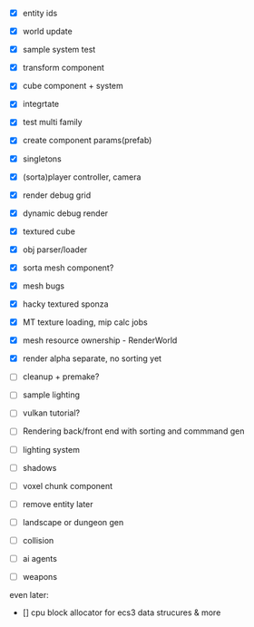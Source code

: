 - [x] entity ids
- [x] world update
- [x] sample system test
- [x] transform component
- [x] cube component + system
- [x] integrtate
- [x] test multi family
- [x] create component params(prefab)
- [x] singletons
- [x] (sorta)player controller, camera
- [x] render debug grid
- [x] dynamic debug render
- [x] textured cube
- [x] obj parser/loader
- [x] sorta mesh component?
- [x] mesh bugs
- [x] hacky textured sponza
- [x] MT texture loading, mip calc jobs
- [x] mesh resource ownership - RenderWorld
- [x] render alpha separate, no sorting yet
- [ ] cleanup + premake?
- [ ] sample lighting
- [ ] vulkan tutorial?
- [ ] Rendering back/front end with sorting and commmand gen
- [ ] lighting system
- [ ] shadows
- [ ] voxel chunk component
- [ ] remove entity
later
- [ ] landscape or dungeon gen
- [ ] collision
- [ ] ai agents
- [ ] weapons


even later:
- [] cpu block allocator for ecs3 data strucures & more